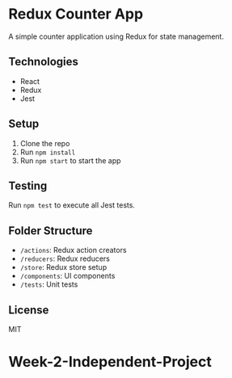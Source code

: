 # Redux Counter App

A simple counter application using Redux for state management.

## Technologies
- React
- Redux
- Jest

## Setup
1. Clone the repo
2. Run `npm install`
3. Run `npm start` to start the app

## Testing
Run `npm test` to execute all Jest tests.

## Folder Structure
- `/actions`: Redux action creators
- `/reducers`: Redux reducers
- `/store`: Redux store setup
- `/components`: UI components
- `/tests`: Unit tests

## License
MIT
 # Week-2-Independent-Project
